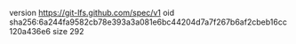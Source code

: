 version https://git-lfs.github.com/spec/v1
oid sha256:6a244fa9582cb78e393a3a081e6bc44204d7a7f267b6af2cbeb16cc120a436e6
size 292
